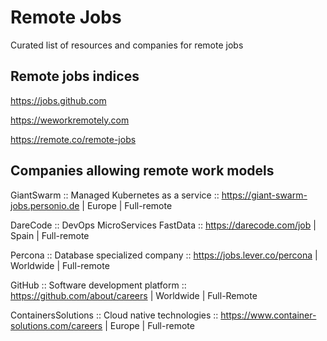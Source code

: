 # Remote Jobs
Curated list of resources and companies for remote jobs

## Remote jobs indices

https://jobs.github.com

https://weworkremotely.com

https://remote.co/remote-jobs


## Companies allowing remote work models

GiantSwarm :: Managed Kubernetes as a service :: https://giant-swarm-jobs.personio.de | Europe | Full-remote

DareCode :: DevOps MicroServices FastData :: https://darecode.com/job | Spain | Full-remote

Percona :: Database specialized company :: https://jobs.lever.co/percona | Worldwide | Full-remote

GitHub :: Software development platform :: https://github.com/about/careers | Worldwide | Full-Remote

ContainersSolutions :: Cloud native technologies :: https://www.container-solutions.com/careers | Europe | Full-remote
